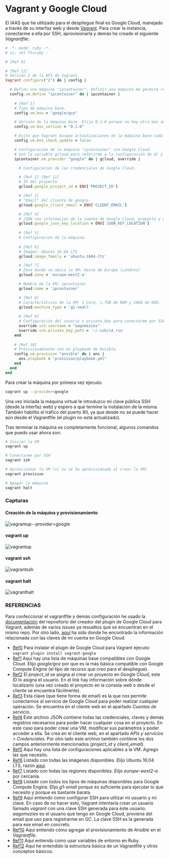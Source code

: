 # Vagrant y Google Cloud
El IAAS que he utilizado para el despliegue final es Google Cloud, manejado a través de su interfaz web y desde [Vagrant](https://www.vagrantup.com/). Para crear la instancia, conectarme a ella por SSH, aprovisionarla y demás he creado el siguiente *Vagrantfile*:

```ruby
# -*- mode: ruby -*-
# vi: set ft=ruby :

# [Ref 0]

# [Ref 12]
# Versión 2 de la API de Vagrant.
Vagrant.configure("2") do | config |

  # Defino una máquina "ipcontainer". Definir una máquina me permite realizar configuraciones exclusivamente para ella, además de que en caso de agregar más máquinas en este Vagrantfile éstas quedarian diferenciadas. Por otro lado el nombre que asigno a la máquina es el que se usará como host a la hora de realizar el provisionamiento con Ansible.
  config.vm.define "ipcontainer" do | ipcontainer |
    
    # [Ref 1]
    # Tipo de máquina base.
    config.vm.box = "google/gce"

    # Versión de la máquina base. Elijo 0.1.0 porque no hay otra más actualizada.
    config.vm.box_version = "0.1.0"

    # Evito que Vagrant busque actualizaciones de la máquina base cada vez que arranque la máquina, debido a que la versión 0.1.0 es la única estable hasta la fecha.
    config.vm.box_check_update = false

    # Configuración de la máquina "ipcontainer" con Google Cloud.
    # Uso la variable gcloud para referirme a la configuración de GC y override para sobreescribir la configuración de SSH de Vagrant, para que use el usuario que quiero (aagomezies y ~/.ssh/id_rsa).
    ipcontainer.vm.provider "google" do | gcloud, override |

      # Configuración de las credenciales de Google Cloud.

      # [Ref 2] [Ref 11]
      # ID del proyecto.
      gcloud.google_project_id = ENV['PROJECT_ID']

      # [Ref 3]
      # "Email" del cliente de google.
      gcloud.google_client_email = ENV['CLIENT_EMAIL']

      # [Ref 4]
      # JSON con información de la cuenta de Google Cloud, proyecto y demás.
      gcloud.google_json_key_location = ENV['JSON_KEY_LOCATION']
      
      # [Ref 5]
      # Configuración de la máquina.
    
      # [Ref 6]
      # Imagen: Ubuntu 16.04 LTS
      gcloud.image_family = 'ubuntu-1604-lts'

      # [Ref 7]
      # Zona donde se ubica la VM: Oeste de Europa (Londres)
      gcloud.zone = 'europe-west2-a'

      # Nombre de la VM: ipcontainer
      gcloud.name = 'ipcontainer'

      # [Ref 8]
      # Características de la VM: 1 Core, 1,7GB de RAM y 10GB de HDD.
      gcloud.machine_type = 'g1-small'
      
      # [Ref 9]
      # Configuración del usuario y private_key para conectarme por SSH.
      override.ssh.username = "aagomezies"
      override.ssh.private_key_path = '~/.ssh/id_rsa'
    end
  
    # [Ref 10]
    # Provisionamiento con un playbook de Ansible.
    config.vm.provision "ansible" do | ans |
      ans.playbook = "provision/playbook.yml"
    end
  end
end
```

Para crear la máquina por primera vez ejecuto:
```bash
vagrant up --provider=google
```

Una vez iniciada la máquina virtual le introduzco mi clave pública SSH (desde la interfaz web) y espero a que termine la instalación de la misma. También habilito el tráfico del puerto 80, ya que desde no se puede hacer aún desde el Vagrantfile (el plugin no está actualizado).

Tras terminar la máquina es completamente funcional, algunos comandos que puedo usar ahora son:
```bash
# Iniciar la VM
vagrant up

# Conectarme por SSH
vagrant ssh

# Aprovisionar la VM (si no se ha aprovisionado al crear la VM)
vagrant provision

# Apagar la máquina
vagrant halt
```

### Capturas

#### Creación de la máquina y provisionamiento
![vagrantup--provider=google](img/vagrantup--provider=google.png)

#### vagrant up
![vagrantup](img/vagrantup.png)

#### vagrant ssh
![vagrantssh](img/vagrantssh.png)

#### vagrant halt
![vagranthalt](img/vagranthalt.png)


### REFERENCIAS
Para confeccionar el vagrantfile y demás configuración he usado la [documentación](https://github.com/mitchellh/vagrant-google) del repositorio del creador del plugin de Google Cloud para Vagrant, además de varios issues ya resueltos que se encuentran en el mismo repo. Por otro lado, [aquí](https://cloud.google.com/iam/docs/creating-managing-service-account-keys) ha sido donde he encontrado la información relacionada con las claves de mi cuenta en Google Cloud.

- [Ref0](https://github.com/mitchellh/vagrant-google) Para instalar el plugin de Google Cloud para Vagrant ejecuto: `vagrant plugin install vagrant-google`
- [Ref1](https://app.vagrantup.com/boxes/search?provider=google) Aquí hay una lista de máquinas base compatibles con Google Cloud. Elijo *google/gce* por que es la más básica compatible con Google Compute Engine (el tipo de recurso que creo para el despliegue).
- [Ref2](https://support.google.com/googleapi/answer/7014113?hl=en) El *project_id* se asigna al crear un proyecto en Google Cloud, este ID lo asigna el usuario. En el link hay información sobre dónde localizarlo (una vez creado el proyecto en la consola web o desde el cliente se encuentra fácilmente).
- [Ref3](https://cloud.google.com/iam/docs/understanding-service-accounts) Esta clave (que tiene forma de email) es la que nos permite conectarnos al servicio de Google Cloud para poder realizar cualquier operación. Se encuentra en el cliente web en el apartado *Cuentas de servicio*.
- [Ref4](https://cloud.google.com/iam/docs/creating-managing-service-account-keys) Este archivo JSON contiene todas las credenciales, claves y demás registros necesarios para poder hacer cualquier cosa en el proyecto. En este caso para poder crear una VM, modificar sus parámetros y poder acceder a ella. Se crea en el cliente web, en el apartado *APIs y servicios > Credenciales*. Por otro lado este archivo también contiene los dos campos anteriormente mencionados (*project_id* y *client_email*).
- [Ref5](https://github.com/mitchellh/vagrant-google#configuration) Aquí hay una lista de configuraciones aplicables a la VM. Agrego las que necesito.
- [Ref6](https://cloud.google.com/compute/docs/images) Listado con todas las imágenes disponibles. Elijo Ubuntu 16.04 LTS, razón [aquí](desplieguefinal.md).
- [Ref7](https://cloud.google.com/compute/docs/regions-zones/) Listado con todas las regiones disponibles. Elijo *europe-west2-a* por cercanía.
- [Ref8](https://cloud.google.com/compute/docs/machine-types) Listado con todos los tipos de máquinas disponibles para Google Compute Engine. Elijo *g1-small* porque es suficiente para ejecutar lo que necesito y porque es bastante barata.
- [Ref9](https://github.com/mitchellh/vagrant-google#ssh-support) Aquí entiendo como configurar SSH para utilizar mi usuario y mi clave. En caso de no hacer esto, Vagrant intentaría crear un usuario llamado *vagrant* con una clave SSH generada para éste usuario. *aagomezies* es el usuario que tengo en Google Cloud, proviene del email que uso para registrarme en GC. La clave SSH es la generada para ese email en concreto.
- [Ref10](https://www.vagrantup.com/docs/provisioning/ansible.html) Aquí entiendo cómo agregar el provisionamiento de *Ansible* en el *Vagrantfile*.
- [Ref11](https://ruby-doc.org/core-2.1.4/ENV.html) Aquí entiendo como usar variables de entorno en Ruby.
- [Ref12](https://www.sitepoint.com/vagrantfile-explained-setting-provisioning-shell/) Aquí he entendido la estructura básica de un Vagrantfile y otros conceptos básicos.